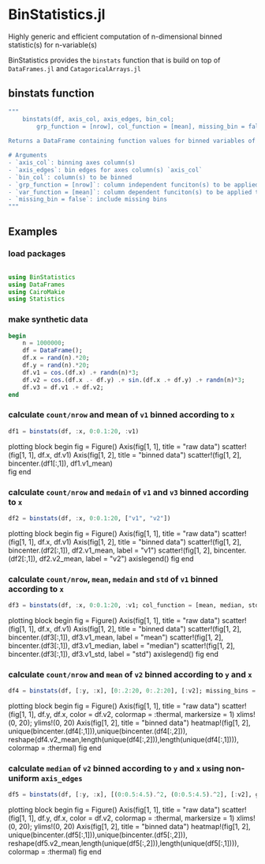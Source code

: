 # BinStatistics.jl
Highly generic and efficient computation of n-dimensional binned statistic(s) for n-variable(s)

BinStatistics provides the `binstats` function that is build on top of `DataFrames.jl` 
and `CatagoricalArrays.jl`

## binstats function
```julia
"""
    binstats(df, axis_col, axis_edges, bin_col; 
        grp_function = [nrow], col_function = [mean], missing_bin = false)
    
Returns a DataFrame containing function values for binned variables of `df`.

# Arguments
- `axis_col`: binning axes column(s)
- `axis_edges`: bin edges for axes column(s) `axis_col`
- `bin_col`: column(s) to be binned
- `grp_function = [nrow]`: column independent funciton(s) to be applied at group level
- `var_function = [mean]`: column dependent funciton(s) to be applied to `bin_col` at group level
- `missing_bin = false`: include missing bins
"""
```

## Examples

### load packages
```julia

using BinStatistics
using DataFrames
using CairoMakie
using Statistics
```

### make synthetic data
```julia
begin
    n = 1000000;
    df = DataFrame();
    df.x = rand(n).*20;
    df.y = rand(n).*20;
    df.v1 = cos.(df.x) .+ randn(n)*3;
    df.v2 = cos.(df.x .- df.y) .+ sin.(df.x .+ df.y) .+ randn(n)*3;
    df.v3 = df.v1 .+ df.v2;
end
```

### calculate `count/nrow` and mean of `v1` binned according to `x`
```julia
df1 = binstats(df, :x, 0:0.1:20, :v1)
```

plotting block
begin 
    fig = Figure()
    Axis(fig[1, 1], title = "raw data")
    scatter!(fig[1, 1], df.x, df.v1)
    Axis(fig[1, 2], title = "binned data")
    scatter!(fig[1, 2], bincenter.(df1[:,1]), df1.v1_mean)  
    fig
end

### calculate `count/nrow` and `medain` of `v1` and `v3` binned according to `x`
```julia
df2 = binstats(df, :x, 0:0.1:20, ["v1", "v2"])
```

plotting block
begin 
    fig = Figure()
    Axis(fig[1, 1], title = "raw data")
    scatter!(fig[1, 1], df.x, df.v1)
    Axis(fig[1, 2], title = "binned data")
    scatter!(fig[1, 2], bincenter.(df2[:,1]), df2.v1_mean, label = "v1")
    scatter!(fig[1, 2], bincenter.(df2[:,1]), df2.v2_mean, label = "v2")
    axislegend()
    fig
end


### calculate `count/nrow`, `mean`, `medain` and `std` of `v1` binned according to `x`
```julia
df3 = binstats(df, :x, 0:0.1:20, :v1; col_function = [mean, median, std])
```

plotting block
begin
    fig = Figure()
    Axis(fig[1, 1], title = "raw data")
    scatter!(fig[1, 1], df.x, df.v1)
    Axis(fig[1, 2], title = "binned data")
    scatter!(fig[1, 2], bincenter.(df3[:,1]), df3.v1_mean, label = "mean")
    scatter!(fig[1, 2], bincenter.(df3[:,1]), df3.v1_median, label = "median")
    scatter!(fig[1, 2], bincenter.(df3[:,1]), df3.v1_std, label = "std")
    axislegend()
    fig
end


### calculate `count/nrow` and `mean` of `v2` binned according to `y` and `x`
```julia
df4 = binstats(df, [:y, :x], [0:.2:20, 0:.2:20], [:v2]; missing_bins = true)
```

plotting block
begin 
    fig = Figure()
    Axis(fig[1, 1], title = "raw data")
    scatter!(fig[1, 1], df.y, df.x, color = df.v2, colormap = :thermal, markersize = 1)
    xlims!(0, 20); ylims!(0, 20)
    Axis(fig[1, 2], title = "binned data")
    heatmap!(fig[1, 2], unique(bincenter.(df4[:,1])),unique(bincenter.(df4[:,2])), 
        reshape(df4.v2_mean,length(unique(df4[:,2])),length(unique(df4[:,1]))), 
        colormap = :thermal)
    fig
end

### calculate `median` of `v2` binned according to `y` and `x` using non-uniform `axis_edges`
```julia
df5 = binstats(df, [:y, :x], [(0:0.5:4.5).^2, (0:0.5:4.5).^2], [:v2], grp_function = [], col_function = [median], missing_bins = true)
```

plotting block
begin 
    fig = Figure()
    Axis(fig[1, 1], title = "raw data")
    scatter!(fig[1, 1], df.y, df.x, color = df.v2, colormap = :thermal, markersize = 1)
    xlims!(0, 20); ylims!(0, 20)
    Axis(fig[1, 2], title = "binned data")
    heatmap!(fig[1, 2], unique(bincenter.(df5[:,1])),unique(bincenter.(df5[:,2])), reshape(df5.v2_mean,length(unique(df5[:,2])),length(unique(df5[:,1]))), colormap = :thermal)
    fig
end
